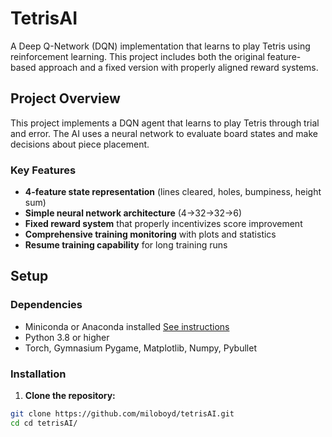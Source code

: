 # TetrisAI

A Deep Q-Network (DQN) implementation that learns to play Tetris using reinforcement learning. This project includes both the original feature-based approach and a fixed version with properly aligned reward systems.

## Project Overview

This project implements a DQN agent that learns to play Tetris through trial and error. The AI uses a neural network to evaluate board states and make decisions about piece placement.

### Key Features

- **4-feature state representation** (lines cleared, holes, bumpiness, height sum)
- **Simple neural network architecture** (4→32→32→6)
- **Fixed reward system** that properly incentivizes score improvement
- **Comprehensive training monitoring** with plots and statistics
- **Resume training capability** for long training runs

## Setup

### Dependencies 

- Miniconda or Anaconda installed [See instructions](https://www.anaconda.com/docs/getting-started/miniconda/main)
- Python 3.8 or higher
- Torch, Gymnasium Pygame, Matplotlib, Numpy, Pybullet

### Installation

1. **Clone the repository:**
```bash
git clone https://github.com/miloboyd/tetrisAI.git
cd cd tetrisAI/


